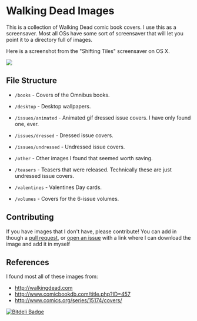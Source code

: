 # Walking Dead Images
This is a collection of Walking Dead comic book covers.  I use this as a
screensaver.  Most all OSs have some sort of screensaver that will let you point
it to a directory full of images.

Here is a screenshot from the "Shifting Tiles" screensaver on OS X.

![](http://new.tinygrab.com/d34460e816c45cee9c824de391550133a03c0620ce.png)



## File Structure

- `/books` - Covers of the Omnibus books.

- `/desktop` - Desktop wallpapers.

- `/issues/animated` - Animated gif dressed issue covers.  I have only found
  one, ever.

- `/issues/dressed` - Dressed issue covers.

- `/issues/undressed` - Undressed issue covers.

- `/other` - Other images I found that seemed worth saving.

- `/teasers` - Teasers that were released.  Technically these are just undressed
  issue covers.

- `/valentines` - Valentines Day cards.

- `/volumes` - Covers for the 6-issue volumes.


## Contributing
If you have images that I don't have, please contribute!  You can add in though
a [pull request](pull-request), or [open an issue](issue) with a link where
I can download the image and add it in myself


## References
I found most all of these images from:

- http://walkingdead.com
- http://www.comicbookdb.com/title.php?ID=457
- http://www.comics.org/series/15174/covers/


[![Bitdeli Badge](https://d2weczhvl823v0.cloudfront.net/jamsyoung/walking-dead/trend.png)](https://bitdeli.com/free "Bitdeli Badge")




[pull-request]: https://github.com/jamsyoung/walking-dead/pulls
[issue]: https://github.com/jamsyoung/walking-dead/issues
